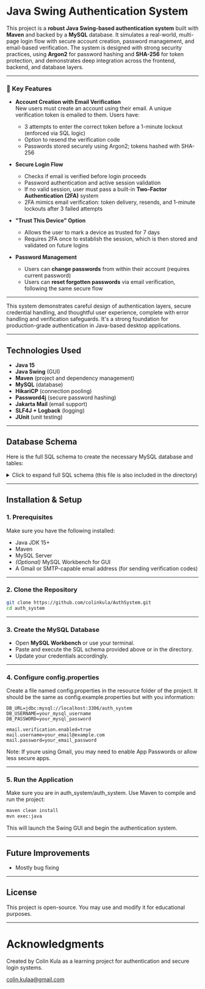 # Java Swing Authentication System

This project is a **robust Java Swing-based authentication system** built with **Maven** and backed by a **MySQL** database. It simulates a real-world, multi-page login flow with secure account creation, password management, and email-based verification. The system is designed with strong security practices, using **Argon2** for password hashing and **SHA-256** for token protection, and demonstrates deep integration across the frontend, backend, and database layers.

---

### 🔐 Key Features

- **Account Creation with Email Verification**  
  New users must create an account using their email. A unique verification token is emailed to them. Users have:
  - 3 attempts to enter the correct token before a 1-minute lockout (enforced via SQL logic)
  - Option to resend the verification code
  - Passwords stored securely using Argon2; tokens hashed with SHA-256

- **Secure Login Flow**  
  - Checks if email is verified before login proceeds  
  - Password authentication and active session validation  
  - If no valid session, user must pass a built-in **Two-Factor Authentication (2FA)** system  
  - 2FA mimics email verification: token delivery, resends, and 1-minute lockouts after 3 failed attempts

- **"Trust This Device" Option**  
  - Allows the user to mark a device as trusted for 7 days  
  - Requires 2FA once to establish the session, which is then stored and validated on future logins

- **Password Management**  
  - Users can **change passwords** from within their account (requires current password)  
  - Users can **reset forgotten passwords** via email verification, following the same secure flow

---

This system demonstrates careful design of authentication layers, secure credential handling, and thoughtful user experience, complete with error handling and verification safeguards. It's a strong foundation for production-grade authentication in Java-based desktop applications.

---

## Technologies Used

- **Java 15**
- **Java Swing** (GUI)
- **Maven** (project and dependency management)
- **MySQL** (database)
- **HikariCP** (connection pooling)
- **Password4j** (secure password hashing)
- **Jakarta Mail** (email support)
- **SLF4J + Logback** (logging)
- **JUnit** (unit testing)

---

## Database Schema

Here is the full SQL schema to create the necessary MySQL database and tables:

<details>
<summary>Click to expand full SQL schema (this file is also included in the directory)</summary>

```sql
-- Create schema
CREATE DATABASE IF NOT EXISTS auth_system;
USE auth_system;

-- users table
CREATE TABLE users (
    user_id INT NOT NULL AUTO_INCREMENT PRIMARY KEY,
    email VARCHAR(255) NOT NULL UNIQUE,
    password_hash VARCHAR(255) NOT NULL,
    email_verified TINYINT(1) NOT NULL DEFAULT 0,
    created_at TIMESTAMP DEFAULT CURRENT_TIMESTAMP,
    deleted_at TIMESTAMP NULL
);

-- user_sessions table
CREATE TABLE user_sessions (
    session_id INT NOT NULL AUTO_INCREMENT PRIMARY KEY,
    user_id INT NOT NULL,
    session_token_hash CHAR(64) NOT NULL UNIQUE,
    created_at TIMESTAMP DEFAULT CURRENT_TIMESTAMP,
    last_active_at TIMESTAMP DEFAULT CURRENT_TIMESTAMP,
    expires_at TIMESTAMP NOT NULL,
    device_name VARCHAR(255),
    ip_address VARCHAR(45),
    user_agent TEXT,
    is_ephemeral TINYINT(1) NOT NULL DEFAULT 0,
    FOREIGN KEY (user_id) REFERENCES users(user_id)
        ON DELETE CASCADE
);

-- user_tokens table
CREATE TABLE user_tokens (
    verification_id INT NOT NULL AUTO_INCREMENT PRIMARY KEY,
    user_id INT NOT NULL,
    token_hash CHAR(64) NOT NULL UNIQUE,
    type ENUM('2FA', 'email', 'login', 'changePass', 'resetPass') NOT NULL DEFAULT '2FA',
    created_at TIMESTAMP DEFAULT CURRENT_TIMESTAMP,
    last_sent_at TIMESTAMP DEFAULT CURRENT_TIMESTAMP,
    expires_at TIMESTAMP NOT NULL,
    verified TINYINT(1) NOT NULL DEFAULT 0,
    FOREIGN KEY (user_id) REFERENCES users(user_id)
        ON DELETE CASCADE
);

-- login_attempts table
CREATE TABLE login_attempts (
    attempt_id INT NOT NULL AUTO_INCREMENT PRIMARY KEY,
    user_id INT,
    email_entered VARCHAR(255),
    success TINYINT(1) NOT NULL,
    attempt_time TIMESTAMP DEFAULT CURRENT_TIMESTAMP,
    ip_address VARCHAR(45),
    type ENUM('2FA', 'email', 'login', 'changePass', 'resetPass') NOT NULL,
    FOREIGN KEY (user_id) REFERENCES users(user_id)
        ON DELETE SET NULL,
    INDEX (email_entered)
);

-- lockouts table
CREATE TABLE lockouts (
    email VARCHAR(255) NOT NULL,
    type ENUM('login', '2FA', 'email', 'changePass', 'resetPass') NOT NULL,
    ip_address VARCHAR(45),
    lockout_until TIMESTAMP NOT NULL,
    PRIMARY KEY (email, type)
);
```
</details>

---

## Installation & Setup

### 1. Prerequisites

Make sure you have the following installed:

- Java JDK 15+
- Maven
- MySQL Server
- *(Optional)* MySQL Workbench for GUI
- A Gmail or SMTP-capable email address (for sending verification codes)

---

### 2. Clone the Repository

```bash
git clone https://github.com/colinkula/AuthSystem.git
cd auth_system
```

---

### 3. Create the MySQL Database

- Open **MySQL Workbench** or use your terminal.
- Paste and execute the SQL schema provided above or in the directory.
- Update your credentials accordingly.

---

### 4. Configure config.properties

Create a file named config.properties in the resource folder of the project. It should be the same as config.example.properties but with you information:

```config.properties
DB_URL=jdbc:mysql://localhost:3306/auth_system
DB_USERNAME=your_mysql_username
DB_PASSWORD=your_mysql_password

email.verification.enabled=true
mail.username=your_email@example.com
mail.password=your_email_password
```
Note: If youre using Gmail, you may need to enable App Passwords or allow less secure apps.

---

### 5. Run the Application

Make sure you are in auth_system/auth_system. Use Maven to compile and run the project:

```bash
maven clean install
mvn exec:java
```
This will launch the Swing GUI and begin the authentication system.

---

## Future Improvements

- Mostly bug fixing

---

## License

This project is open-source. You may use and modify it for educational purposes.

---

# Acknowledgments

Created by Colin Kula as a learning project for authentication and secure login systems.

colin.kulaa@gmail.com